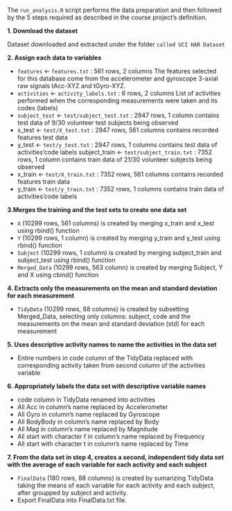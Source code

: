 The `run_analysis.R` script performs the data preparation and then followed by the 5 steps required as described in the course project’s definition.

**1. Download the dataset**

Dataset downloaded and extracted under the folder `called UCI HAR Dataset`

**2. Assign each data to variables**

* `features` <- `features.txt` : 561 rows, 2 columns
The features selected for this database come from the accelerometer and gyroscope 3-axial raw signals tAcc-XYZ and tGyro-XYZ.
* `activities` <- `activity_labels.txt` : 6 rows, 2 columns
List of activities performed when the corresponding measurements were taken and its codes (labels)
* `subject_test` <- `test/subject_test.txt` : 2947 rows, 1 column
contains test data of 9/30 volunteer test subjects being observed
* x_test <- `test/X_test.txt` : 2947 rows, 561 columns
contains recorded features test data
* y_test <- `test/y_test.txt` : 2947 rows, 1 columns
contains test data of activities’code labels
subject_train <- `test/subject_train.txt` : 7352 rows, 1 column
contains train data of 21/30 volunteer subjects being observed
* x_train <- `test/X_train.txt` : 7352 rows, 561 columns
contains recorded features train data
* y_train <- `test/y_train.txt` : 7352 rows, 1 columns
contains train data of activities’code labels

**3.Merges the training and the test sets to create one data set**

* `X` (10299 rows, 561 columns) is created by merging x_train and x_test using rbind() function
* `Y` (10299 rows, 1 column) is created by merging y_train and y_test using rbind() function
* `Subject` (10299 rows, 1 column) is created by merging subject_train and subject_test using rbind() function
* `Merged_Data` (10299 rows, 563 column) is created by merging Subject, Y and X using cbind() function

**4. Extracts only the measurements on the mean and standard deviation for each measurement**

* `TidyData` (10299 rows, 88 columns) is created by subsetting Merged_Data, selecting only columns: subject, code and the measurements on the mean and standard deviation (std) for each measurement

**5. Uses descriptive activity names to name the activities in the data set**

* Entire numbers in code column of the TidyData replaced with corresponding activity taken from second column of the activities variable

**6. Appropriately labels the data set with descriptive variable names**
* code column in TidyData renamed into activities
* All Acc in column’s name replaced by Accelerometer
* All Gyro in column’s name replaced by Gyroscope
* All BodyBody in column’s name replaced by Body
* All Mag in column’s name replaced by Magnitude
* All start with character f in column’s name replaced by Frequency
* All start with character t in column’s name replaced by Time

**7. From the data set in step 4, creates a second, independent tidy data set with the average of each variable for each activity and each subject**

* `FinalData` (180 rows, 88 columns) is created by sumarizing TidyData taking the means of each variable for each activity and each subject, after groupped by subject and activity.
* Export FinalData into FinalData.txt file.
